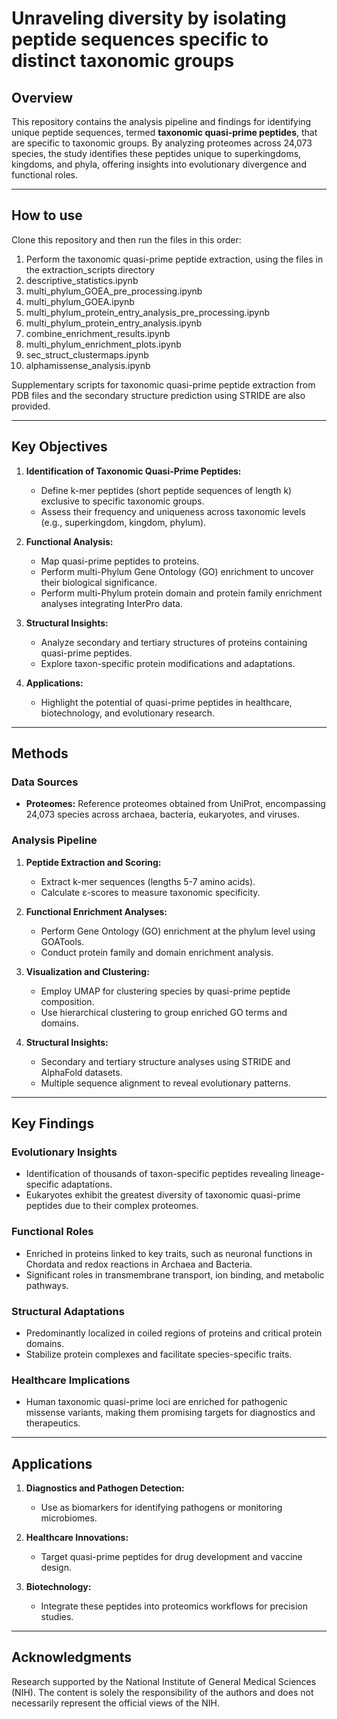 # Unraveling diversity by isolating peptide sequences specific to distinct taxonomic groups

## Overview
This repository contains the analysis pipeline and findings for identifying unique peptide sequences, termed **taxonomic quasi-prime peptides**, that are specific to taxonomic groups. By analyzing proteomes across 24,073 species, the study identifies these peptides unique to superkingdoms, kingdoms, and phyla, offering insights into evolutionary divergence and functional roles.

---

## How to use
Clone this repository and then run the files in this order:
1. Perform the taxonomic quasi-prime peptide extraction, using the files in the extraction_scripts directory
2. descriptive_statistics.ipynb
3. multi_phylum_GOEA_pre_processing.ipynb
4. multi_phylum_GOEA.ipynb
5. multi_phylum_protein_entry_analysis_pre_processing.ipynb
6. multi_phylum_protein_entry_analysis.ipynb
7. combine_enrichment_results.ipynb
8. multi_phylum_enrichment_plots.ipynb
9. sec_struct_clustermaps.ipynb
10. alphamissense_analysis.ipynb

Supplementary scripts for taxonomic quasi-prime peptide extraction from PDB files and the secondary structure prediction using STRIDE are also provided.

---

## Key Objectives
1. **Identification of Taxonomic Quasi-Prime Peptides:**
   - Define k-mer peptides (short peptide sequences of length k) exclusive to specific taxonomic groups.
   - Assess their frequency and uniqueness across taxonomic levels (e.g., superkingdom, kingdom, phylum).

2. **Functional Analysis:**
   - Map quasi-prime peptides to proteins.
   - Perform multi-Phylum Gene Ontology (GO) enrichment to uncover their biological significance.
   - Perform multi-Phylum protein domain and protein family enrichment analyses integrating InterPro data.

3. **Structural Insights:**
   - Analyze secondary and tertiary structures of proteins containing quasi-prime peptides.
   - Explore taxon-specific protein modifications and adaptations.

4. **Applications:**
   - Highlight the potential of quasi-prime peptides in healthcare, biotechnology, and evolutionary research.

---

## Methods

### Data Sources
- **Proteomes:** Reference proteomes obtained from UniProt, encompassing 24,073 species across archaea, bacteria, eukaryotes, and viruses.

### Analysis Pipeline
1. **Peptide Extraction and Scoring:**
   - Extract k-mer sequences (lengths 5-7 amino acids).
   - Calculate ε-scores to measure taxonomic specificity.

2. **Functional Enrichment Analyses:**
   - Perform Gene Ontology (GO) enrichment at the phylum level using GOATools.
   - Conduct protein family and domain enrichment analysis.

3. **Visualization and Clustering:**
   - Employ UMAP for clustering species by quasi-prime peptide composition.
   - Use hierarchical clustering to group enriched GO terms and domains.

4. **Structural Insights:**
   - Secondary and tertiary structure analyses using STRIDE and AlphaFold datasets.
   - Multiple sequence alignment to reveal evolutionary patterns.

---

## Key Findings

### Evolutionary Insights
- Identification of thousands of taxon-specific peptides revealing lineage-specific adaptations.
- Eukaryotes exhibit the greatest diversity of taxonomic quasi-prime peptides due to their complex proteomes.

### Functional Roles
- Enriched in proteins linked to key traits, such as neuronal functions in Chordata and redox reactions in Archaea and Bacteria.
- Significant roles in transmembrane transport, ion binding, and metabolic pathways.

### Structural Adaptations
- Predominantly localized in coiled regions of proteins and critical protein domains.
- Stabilize protein complexes and facilitate species-specific traits.

### Healthcare Implications
- Human taxonomic quasi-prime loci are enriched for pathogenic missense variants, making them promising targets for diagnostics and therapeutics.

---

## Applications
1. **Diagnostics and Pathogen Detection:**
   - Use as biomarkers for identifying pathogens or monitoring microbiomes.

2. **Healthcare Innovations:**
   - Target quasi-prime peptides for drug development and vaccine design.

3. **Biotechnology:**
   - Integrate these peptides into proteomics workflows for precision studies.

---

## Acknowledgments
Research supported by the National Institute of General Medical Sciences (NIH). The content is solely the responsibility of the authors and does not necessarily represent the official views of the NIH.
